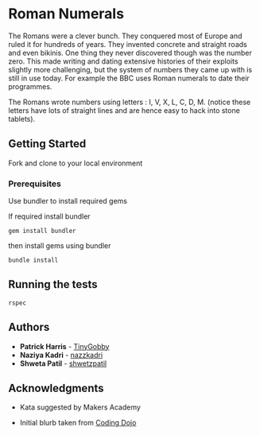 # Roman Numerals

The Romans were a clever bunch. They conquered most of Europe and ruled it for hundreds of years. They invented concrete and straight roads and even bikinis. One thing they never discovered though was the number zero. This made writing and dating extensive histories of their exploits slightly more challenging, but the system of numbers they came up with is still in use today. For example the BBC uses Roman numerals to date their programmes.

The Romans wrote numbers using letters : I, V, X, L, C, D, M. (notice these letters have lots of straight lines and are hence easy to hack into stone tablets).

## Getting Started

Fork and clone to your local environment

### Prerequisites

Use bundler to install required gems

If required install bundler
```
gem install bundler
```
then install gems using bundler
```
bundle install
```

## Running the tests

```
rspec
```
## Authors

* **Patrick Harris** - [TinyGobby](https://github.com/TinyGobby)
* **Naziya Kadri** - [nazzkadri](https://github.com/nazzkadri)
* **Shweta Patil** - [shwetzpatil](https://github.com/shwetzpatil)


## Acknowledgments

* Kata suggested by Makers Academy

* Initial blurb taken from [Coding Dojo](https://codingdojo.org/kata/RomanNumerals/)
